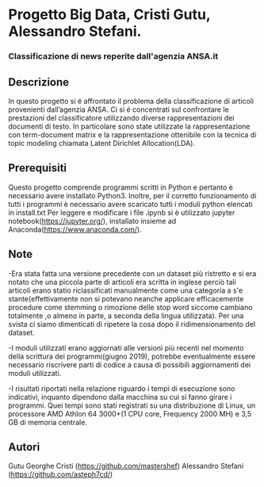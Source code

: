 # Progetto Big Data, Cristi Gutu, Alessandro Stefani.
### Classificazione di news reperite dall'agenzia ANSA.it 

## Descrizione
In questo progetto si é affrontato il problema della classificazione di articoli provenienti dall’agenzia ANSA.
Ci si é concentrati sul confrontare le prestazioni del classificatore utilizzando diverse rappresentazioni dei documenti di testo.
In particolare sono state utilizzate la rappresentazione con term-document matrix e la rappresentazione ottenibile con la tecnica di topic modeling chiamata Latent Dirichlet Allocation(LDA).

## Prerequisiti
Questo progetto comprende programmi scritti in Python e pertanto è necessario avere installato Python3.
Inoltre, per il corretto funzionamento di tutti i programmi è necessario avere scaricato tutti i moduli python elencati in install.txt
Per leggere e modificare i file .ipynb si è utilizzato jupyter notebook(https://jupyter.org/), installato insieme ad Anaconda(https://www.anaconda.com/).

## 



## Note
-Era stata fatta una versione precedente con un dataset più ristretto e si era notato che una piccola parte di articoli era scritta in inglese perciò tali articoli erano statio riclassificati manualmente come una categoria a s\'e stante(effettivamente non si potevano neanche applicare efficacemente procedure come stemming o rimozione delle stop word siccome cambiano totalmente ,o almeno in parte, a seconda della lingua utilizzata). Per una svista ci siamo dimenticati di ripetere la cosa dopo il ridimensionamento del dataset. 

-I moduli utilizzati erano aggiornati alle versioni più recenti nel momento della scrittura dei programmi(giugno 2019), potrebbe eventualmente essere necessario riscrivere parti di codice a causa di possibili aggiornamenti dei moduli utilizzati.

-I risultati riportati nella relazione riguardo i tempi di esecuzione sono indicativi, inquanto dipendono dalla macchina su cui si fanno girare i programmi. Quei tempi sono stati registrati su una distribuzione di Linux, un processore AMD Athlon 64 3000+(1 CPU core, Frequency 2000 MH) e 3,5 GB di memoria centrale.

## Autori
Gutu Georghe Cristi (https://github.com/mastershef)
Alessandro Stefani (https://github.com/asteph7cd/)




